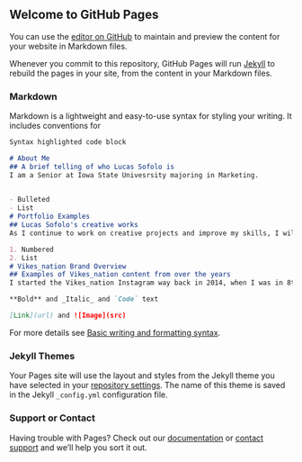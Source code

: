 ## Welcome to GitHub Pages

You can use the [editor on GitHub](https://github.com/Lucsofol/Lucsofol.github.io/edit/main/README.md) to maintain and preview the content for your website in Markdown files.

Whenever you commit to this repository, GitHub Pages will run [Jekyll](https://jekyllrb.com/) to rebuild the pages in your site, from the content in your Markdown files.

### Markdown

Markdown is a lightweight and easy-to-use syntax for styling your writing. It includes conventions for

```markdown
Syntax highlighted code block

# About Me 
## A brief telling of who Lucas Sofolo is  
I am a Senior at Iowa State Univesrsity majoring in Marketing. 
  

- Bulleted
- List
# Portfolio Examples 
## Lucas Sofolo's creative works
As I continue to work on creative projects and improve my skills, I will publish my finished products here in order to show my progess and skill level. 

1. Numbered
2. List
# Vikes_nation Brand Overview
## Examples of Vikes_nation content from over the years 
I started the Vikes_nation Instagram way back in 2014, when I was in 8th Grade. 

**Bold** and _Italic_ and `Code` text

[Link](url) and ![Image](src)
```

For more details see [Basic writing and formatting syntax](https://docs.github.com/en/github/writing-on-github/getting-started-with-writing-and-formatting-on-github/basic-writing-and-formatting-syntax).

### Jekyll Themes

Your Pages site will use the layout and styles from the Jekyll theme you have selected in your [repository settings](https://github.com/Lucsofol/Lucsofol.github.io/settings/pages). The name of this theme is saved in the Jekyll `_config.yml` configuration file.

### Support or Contact

Having trouble with Pages? Check out our [documentation](https://docs.github.com/categories/github-pages-basics/) or [contact support](https://support.github.com/contact) and we’ll help you sort it out.
